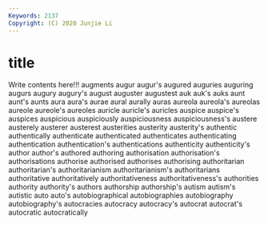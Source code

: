 ```yaml
---
Keywords: 2137
Copyright: (C) 2020 Junjie Li
---
```


# title

Write contents here!!!
augments 
augur
augur's 
augured 
auguries 
auguring 
augurs 
augury 
augury's 
august 
auguster 
augustest
auk 
auk's 
auks 
aunt 
aunt's 
aunts 
aura 
aura's 
aurae 
aural
aurally 
auras 
aureola 
aureola's 
aureolas 
aureole 
aureole's 
aureoles 
auricle 
auricle's
auricles 
auspice 
auspice's 
auspices 
auspicious 
auspiciously 
auspiciousness 
auspiciousness's 
austere 
austerely
austerer 
austerest 
austerities 
austerity 
austerity's 
authentic 
authentically 
authenticate 
authenticated 
authenticates
authenticating 
authentication 
authentication's 
authentications 
authenticity 
authenticity's 
author 
author's 
authored 
authoring
authorisation 
authorisation's 
authorisations 
authorise 
authorised 
authorises 
authorising 
authoritarian 
authoritarian's 
authoritarianism
authoritarianism's 
authoritarians 
authoritative 
authoritatively 
authoritativeness 
authoritativeness's 
authorities 
authority 
authority's 
authors
authorship 
authorship's 
autism 
autism's 
autistic 
auto 
auto's 
autobiographical 
autobiographies 
autobiography
autobiography's 
autocracies 
autocracy 
autocracy's 
autocrat 
autocrat's 
autocratic 
autocratically 
